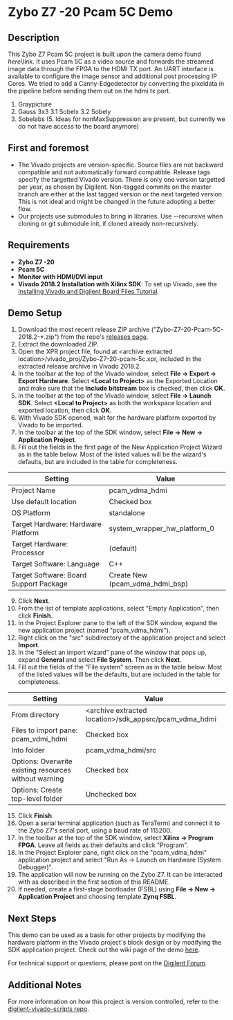 Zybo Z7 -20 Pcam 5C Demo
====================

Description
-----------
This Zybo Z7 Pcam 5C project is built upon the camera demo found *here*\link. It uses Pcam 5C as a video source and forwards the streamed image data through the FPGA to the HDMI TX port. An UART interface is available to configure the image sensor and additional post processing IP Cores. 
We tried to add a Canny-Edgedetector by converting the pixeldata in the pipeline before sending them out on the hdmi tx port.
1. Graypicture
2. Gauss 3x3
3.1 Sobelx
3.2 Sobely
4. Sobelabs
(5. Ideas for nonMaxSuppression are present, but currently we do not have access to the board anymore)

First and foremost
------------------
* The Vivado projects are version-specific. Source files are not backward compatible and not automatically forward compatible. Release tags specify the targetted Vivado version. There is only one version targetted per year, as chosen by Digilent. Non-tagged commits on the master branch are either at the last tagged version or the next targeted version. This is not ideal and might be changed in the future adopting a better flow.
* Our projects use submodules to bring in libraries. Use --recursive when cloning or git submodule init, if cloned already non-recursively.

Requirements
------------
* **Zybo Z7 -20**
* **Pcam 5C**
* **Monitor with HDMI/DVI input**
* **Vivado 2018.2 Installation with Xilinx SDK**: To set up Vivado, see the [Installing Vivado and Digilent Board Files Tutorial](https://reference.digilentinc.com/vivado/installing-vivado/start).

Demo Setup
----------

1. Download the most recent release ZIP archive ("Zybo-Z7-20-Pcam-5C-2018.2-*.zip") from the repo's [releases page](https://github.com/Digilent/Zybo-Z7-20-pcam-5c/releases).
2. Extract the downloaded ZIP.
3. Open the XPR project file, found at \<archive extracted location\>/vivado_proj/Zybo-Z7-20-pcam-5c.xpr, included in the extracted release archive in Vivado 2018.2.
4. In the toolbar at the top of the Vivado window, select **File -> Export -> Export Hardware**. Select **\<Local to Project\>** as the Exported Location and make sure that the **Include bitstream** box is checked, then click **OK**.
5. In the toolbar at the top of the Vivado window, select **File -> Launch SDK**. Select **\<Local to Project\>** as both the workspace location and exported location, then click **OK**.
6. With Vivado SDK opened, wait for the hardware platform exported by Vivado to be imported.
7. In the toolbar at the top of the SDK window, select **File -> New -> Application Project**.
8. Fill out the fields in the first page of the New Application Project Wizard as in the table below. Most of the listed values will be the wizard's defaults, but are included in the table for completeness.

| Setting                                 | Value                                     |
| --------------------------------------- | ----------------------------------------- |
| Project Name                            | pcam_vdma_hdmi                            |
| Use default location                    | Checked box                               |
| OS Platform                             | standalone                                |
| Target Hardware: Hardware Platform      | system_wrapper_hw_platform_0              |
| Target Hardware: Processor              | (default)                                 |
| Target Software: Language               | C++                                       |
| Target Software: Board Support Package  | Create New (pcam_vdma_hdmi_bsp)           |

9. Click **Next**.
10. From the list of template applications, select "Empty Application", then click **Finish**.
11. In the Project Explorer pane to the left of the SDK window, expand the new application project (named "pcam_vdma_hdmi").
12. Right click on the "src" subdirectory of the application project and select **Import**.
13. In the "Select an import wizard" pane of the window that pops up, expand **General** and select **File System**. Then click **Next**.
14. Fill out the fields of the "File system" screen as in the table below. Most of the listed values will be the defaults, but are included in the table for completeness.

| Setting                                                | Value                                                     |
| -                                                      | -                                                         |
| From directory                                         | \<archive extracted location\>/sdk_appsrc/pcam_vdma_hdmi  |
| Files to import pane: pcam_vdmi_hdmi                   | Checked box                                               |
| Into folder                                            | pcam_vdma_hdmi/src                                        |
| Options: Overwrite existing resources without warning  | Checked box                                               |
| Options: Create top-level folder                       | Unchecked box                                             |

15. Click **Finish**.
16. Open a serial terminal application (such as TeraTerm) and connect it to the Zybo Z7's serial port, using a baud rate of 115200.
17. In the toolbar at the top of the SDK window, select **Xilinx -> Program FPGA**. Leave all fields as their defaults and click "Program".
18. In the Project Explorer pane, right click on the "pcam_vdma_hdmi" application project and select "Run As -> Launch on Hardware (System Debugger)".
19. The application will now be running on the Zybo Z7. It can be interacted with as described in the first section of this README.
20. If needed, create a first-stage bootloader (FSBL) using **File -> New -> Application Project** and choosing template **Zynq FSBL**.

Next Steps
----------
This demo can be used as a basis for other projects by modifying the hardware platform in the Vivado project's block design or by modifying the SDK application project.
Check out the wiki page of the demo [here](https://reference.digilentinc.com/learn/programmable-logic/tutorials/zybo-z7-pcam-5c-demo/start).

For technical support or questions, please post on the [Digilent Forum](forum.digilentinc.com).

Additional Notes
----------------
For more information on how this project is version controlled, refer to the [digilent-vivado-scripts repo](https://github.com/digilent/digilent-vivado-scripts).
